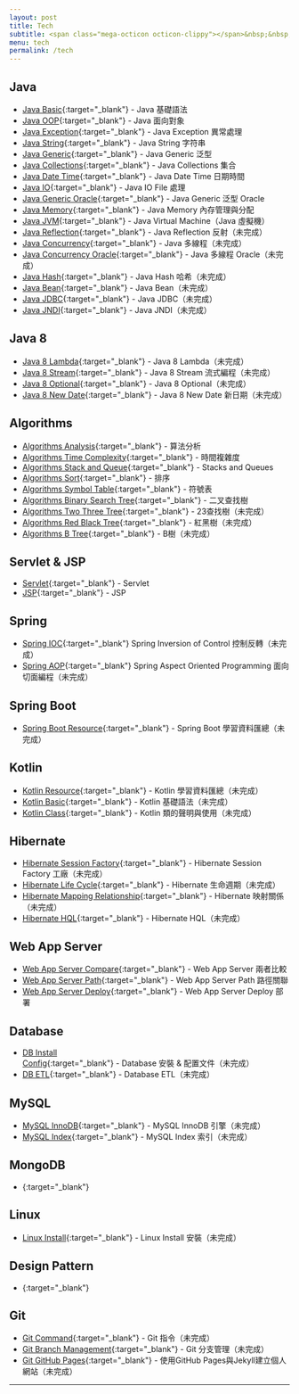 ```yaml
---
layout: post
title: Tech
subtitle: <span class="mega-octicon octicon-clippy"></span>&nbsp;&nbsp; Talk is cheap, show me your code
menu: tech
permalink: /tech
---
```


## Java

- [Java Basic](http://www.hauchenglee.com/tech/2019/10/30/java-basic.html){:target="_blank"} - Java 基礎語法
- [Java OOP](http://www.hauchenglee.com/tech/2019/11/02/java-oop.html){:target="_blank"} - Java 面向對象
- [Java Exception](http://www.hauchenglee.com/tech/2019/11/03/java-except.html){:target="_blank"} - Java Exception 異常處理
- [Java String](http://www.hauchenglee.com/tech/2019/11/05/java-string.html){:target="_blank"} - Java String 字符串
- [Java Generic](http://www.hauchenglee.com/tech/2019/11/06/java-generic.html){:target="_blank"} - Java Generic 泛型
- [Java Collections](http://www.hauchenglee.com/tech/2019/11/08/java-collections.html){:target="_blank"} - Java Collections 集合
- [Java Date Time](http://www.hauchenglee.com/tech/2019/11/09/java-datetime.html){:target="_blank"} - Java Date Time 日期時間
- [Java IO](http://www.hauchenglee.com/tech/2019/11/10/java-io.html){:target="_blank"} - Java IO File 處理
- [Java Generic Oracle](http://www.hauchenglee.com/tech/2019/11/16/java-generic-oracle.html){:target="_blank"} - Java Generic 泛型 Oracle
- [Java Memory](http://www.hauchenglee.com/tech/2019/12/04/java-memory.html){:target="_blank"} - Java Memory 內存管理與分配
- [Java JVM](http://www.hauchenglee.com/tech/2019/12/06/java-jvm.html){:target="_blank"} - Java Virtual Machine（Java 虛擬機）
- [Java Reflection](){:target="_blank"} - Java Reflection 反射（未完成）
- [Java Concurrency](){:target="_blank"} - Java 多線程（未完成）
- [Java Concurrency Oracle](){:target="_blank"} - Java 多線程 Oracle（未完成）
- [Java Hash](){:target="_blank"} - Java Hash 哈希（未完成）
- [Java Bean](){:target="_blank"} - Java Bean（未完成）
- [Java JDBC](){:target="_blank"} - Java JDBC（未完成）
- [Java JNDI](){:target="_blank"} - Java JNDI（未完成）

## Java 8

- [Java 8 Lambda](){:target="_blank"} - Java 8 Lambda（未完成）
- [Java 8 Stream](){:target="_blank"} - Java 8 Stream 流式編程（未完成）
- [Java 8 Optional](){:target="_blank"} - Java 8 Optional（未完成）
- [Java 8 New Date](){:target="_blank"} - Java 8 New Date 新日期（未完成）

## Algorithms

- [Algorithms Analysis](http://www.hauchenglee.com/tech/2019/11/12/algorithms-analysis.html){:target="_blank"} - 算法分析
- [Algorithms Time Complexity](http://www.hauchenglee.com/tech/2019/11/13/algorithms-time-complexity.html){:target="_blank"} - 時間複雜度
- [Algorithms Stack and Queue](http://www.hauchenglee.com/tech/2019/11/14/algorithms-stacks-and-queues.html){:target="_blank"} - Stacks and Queues
- [Algorithms Sort](http://www.hauchenglee.com/tech/2019/11/27/algorithms-sort.html){:target="_blank"} - 排序
- [Algorithms Symbol Table](http://www.hauchenglee.com/tech/2019/11/30/algorithms-symbol-table.html){:target="_blank"} - 符號表
- [Algorithms Binary Search Tree](http://www.hauchenglee.com/tech/2019/12/01/algorithms-bst.html){:target="_blank"} - 二叉查找樹
- [Algorithms Two Three Tree](){:target="_blank"} - 23查找樹（未完成）
- [Algorithms Red Black Tree](){:target="_blank"} - 紅黑樹（未完成）
- [Algorithms B Tree](){:target="_blank"} - B樹（未完成）

## Servlet & JSP

- [Servlet](http://www.hauchenglee.com/tech/2019/11/17/servlet.html){:target="_blank"} - Servlet
- [JSP](http://www.hauchenglee.com/tech/2019/11/18/jsp.html){:target="_blank"} - JSP

## Spring

- [Spring IOC](){:target="_blank"} Spring Inversion of Control 控制反轉（未完成）
- [Spring AOP](){:target="_blank"} Spring Aspect Oriented Programming 面向切面編程（未完成）

## Spring Boot

- [Spring Boot Resource](){:target="_blank"} - Spring Boot 學習資料匯總（未完成）

## Kotlin

- [Kotlin Resource](){:target="_blank"} - Kotlin 學習資料匯總（未完成）
- [Kotlin Basic](){:target="_blank"} - Kotlin 基礎語法（未完成）
- [Kotlin Class](){:target="_blank"} - Kotlin 類的聲明與使用（未完成）

## Hibernate

- [Hibernate Session Factory](){:target="_blank"} - Hibernate Session Factory 工廠（未完成）
- [Hibernate Life Cycle](){:target="_blank"} - Hibernate 生命週期（未完成）
- [Hibernate Mapping Relationship](){:target="_blank"} - Hibernate 映射關係（未完成）
- [Hibernate HQL](){:target="_blank"} - Hibernate HQL（未完成）

## Web App Server

- [Web App Server Compare](http://www.hauchenglee.com/tech/2019/11/20/web-app-server-compare.html){:target="_blank"} - Web App Server 兩者比較
- [Web App Server Path](http://www.hauchenglee.com/tech/2019/11/25/web-app-server-path.html){:target="_blank"} - Web App Server Path 路徑關聯
- [Web App Server Deploy](http://www.hauchenglee.com/tech/2019/11/26/web-app-server-deploy.html){:target="_blank"}  - Web App Server Deploy 部署

## Database

- [DB Install Config](){:target="_blank"} - Database 安裝 & 配置文件（未完成）
- [DB ETL](){:target="_blank"} - Database ETL（未完成）

## MySQL

- [MySQL InnoDB](){:target="_blank"} - MySQL InnoDB 引擎（未完成）
- [MySQL Index](){:target="_blank"} - MySQL Index 索引（未完成）

## MongoDB

- [](){:target="_blank"}

## Linux

- [Linux Install](){:target="_blank"} - Linux Install 安裝（未完成）

## Design Pattern

- [](){:target="_blank"}

## Git

- [Git Command](){:target="_blank"} - Git 指令（未完成）
- [Git Branch Management](){:target="_blank"} - Git 分支管理（未完成）
- [Git GitHub Pages](){:target="_blank"} - 使用GitHub Pages與Jekyll建立個人網站（未完成）

---